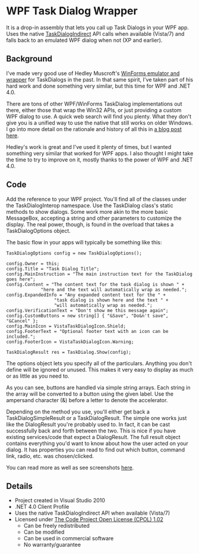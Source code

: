 # WPF Task Dialog Wrapper #

It is a drop-in assembly that lets you call up Task Dialogs in your WPF app.
Uses the native [TaskDialogIndirect][1] API calls when available (Vista/7) and
falls back to an emulated WPF dialog when not (XP and earlier).

## Background ##

I've made very good use of Hedley Muscroft's [WinForms emulator and wrapper][2]
for TaskDialogs in the past. In that same spirit, I've taken part of his hard
work and done something very similar, but this time for WPF and .NET 4.0.

There are tons of other WPF/WinForms TaskDialog implementations out there,
either those that wrap the Win32 APIs, or just providing a custom WPF dialog
to use. A quick web search will find you plenty. What they don't give you is a
unified way to use the native that still works on older Windows. I go into more
detail on the rationale and history of all this in [a blog post here][3].

Hedley's work is great and I've used it plenty of times, but I wanted something
very similar that worked for WPF apps. I also thought I might take the time to
try to improve on it, mostly thanks to the power of WPF and .NET 4.0.

## Code ##

Add the reference to your WPF project. You'll find all of the classes under the
TaskDialogInterop namespace. Use the TaskDialog class's static methods to
show dialogs. Some work more akin to the more basic MessageBox, accepting
a string and other parameters to customize the display. The real power,
though, is found in the overload that takes a TaskDialogOptions object.

The basic flow in your apps will typically be something like this:

    TaskDialogOptions config = new TaskDialogOptions();
    
    config.Owner = this;
    config.Title = "Task Dialog Title";
    config.MainInstruction = "The main instruction text for the TaskDialog goes here";
    config.Content = "The content text for the task dialog is shown " + 
                 "here and the text will automatically wrap as needed.";
    config.ExpandedInfo = "Any expanded content text for the " + 
                      "task dialog is shown here and the text " + 
                      "will automatically wrap as needed.";
    config.VerificationText = "Don't show me this message again";
    config.CustomButtons = new string[] { "&Save", "Do&n't save", "&Cancel" };
    config.MainIcon = VistaTaskDialogIcon.Shield;
    config.FooterText = "Optional footer text with an icon can be included.";
    config.FooterIcon = VistaTaskDialogIcon.Warning;
    
    TaskDialogResult res = TaskDialog.Show(config);

The options object lets you specify all of the particulars. Anything you don't
define will be ignored or unused. This makes it very easy to display as much or
as little as you need to.

As you can see, buttons are handled via simple string arrays. Each string in
the array will be converted to a button using the given label. Use the
ampersand character (&) before a letter to denote the accelerator.

Depending on the method you use, you'll either get back a
TaskDialogSimpleResult or a TaskDialogResult. The simple one works just like
the DialogResult you're probably used to. In fact, it can be cast successfully
back and forth between the two. This is nice if you have existing services/code
that expect a DialogResult. The full result object contains everything you'd
want to know about how the user acted on your dialog. It has properties you
can read to find out which button, command link, radio, etc. was
chosen/clicked.

You can read more as well as see screenshots [here][4].

## Details ##

- Project created in Visual Studio 2010
- .NET 4.0 Client Profile
- Uses the native TaskDialogIndirect API when available (Vista/7)
- Licensed under [The Code Project Open License (CPOL) 1.02][5]
    - Can be freely redistributed
    - Can be modified
    - Can be used in commercial software
    - No warranty/guarantee

[1]: http://msdn.microsoft.com/en-us/library/bb760544%28v=vs.85%29.aspx
[2]: http://www.codeproject.com/KB/vista/Vista_TaskDialog_Wrapper.aspx
[3]: http://yadyn.blogspot.com/2010/12/yet-another-taskdialog-wrapper-this.html
[4]: http://www.codeproject.com/KB/WPF/WPFTaskDialogEmulator.aspx
[5]: http://www.codeproject.com/info/cpol10.aspx